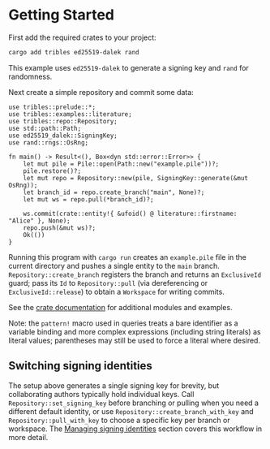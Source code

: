 # Getting Started

First add the required crates to your project:

```bash
cargo add tribles ed25519-dalek rand
```

This example uses `ed25519-dalek` to generate a signing key and `rand` for randomness.

Next create a simple repository and commit some data:

```rust,ignore
use tribles::prelude::*;
use tribles::examples::literature;
use tribles::repo::Repository;
use std::path::Path;
use ed25519_dalek::SigningKey;
use rand::rngs::OsRng;

fn main() -> Result<(), Box<dyn std::error::Error>> {
    let mut pile = Pile::open(Path::new("example.pile"))?;
    pile.restore()?;
    let mut repo = Repository::new(pile, SigningKey::generate(&mut OsRng));
    let branch_id = repo.create_branch("main", None)?;
    let mut ws = repo.pull(*branch_id)?;

    ws.commit(crate::entity!{ &ufoid() @ literature::firstname: "Alice" }, None);
    repo.push(&mut ws)?;
    Ok(())
}
```

Running this program with `cargo run` creates an `example.pile` file in the current
directory and pushes a single entity to the `main` branch. `Repository::create_branch`
registers the branch and returns an `ExclusiveId` guard; pass its `Id`
to `Repository::pull` (via dereferencing or `ExclusiveId::release`) to obtain a
`Workspace` for writing commits.

See the [crate documentation](https://docs.rs/tribles/latest/tribles/) for
additional modules and examples.

Note: the `pattern!` macro used in queries treats a bare identifier as a
variable binding and more complex expressions (including string literals) as
literal values; parentheses may still be used to force a literal where desired.

## Switching signing identities

The setup above generates a single signing key for brevity, but collaborating
authors typically hold individual keys. Call `Repository::set_signing_key`
before branching or pulling when you need a different default identity, or use
`Repository::create_branch_with_key` and `Repository::pull_with_key` to choose a
specific key per branch or workspace. The [Managing signing identities](repository-workflows.html#managing-signing-identities)
section covers this workflow in more detail.

